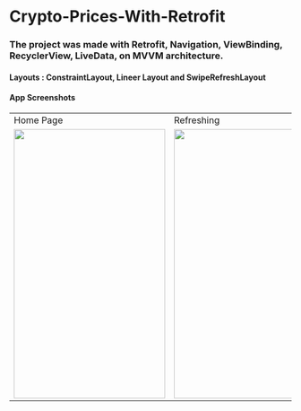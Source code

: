 # Crypto-Prices-With-Retrofit
### The project was made with Retrofit, Navigation, ViewBinding, RecyclerView, LiveData, on MVVM architecture.
#### Layouts : ConstraintLayout, Lineer Layout and SwipeRefreshLayout

#### App Screenshots

<table>
  <tr>
    <td>Home Page</td>
     <td>Refreshing</td>
     <td>Loading Data</td>
     <td>Error</td>

  </tr>
  <tr>
    <td><img src="https://user-images.githubusercontent.com/66143323/149895315-062fc815-aaaa-426f-8a4e-983d2d609d51.png" width=270 height=480></td>
    <td><img src="https://user-images.githubusercontent.com/66143323/149895330-e2e42493-3f9a-4eea-9914-f36deb885489.png" width=270 height=480></td>
    <td><img src="https://user-images.githubusercontent.com/66143323/149928437-3ebdc774-6deb-4f08-bae7-98097c8ceeb1.png" width=270 height=480></td>
    <td><img src="https://user-images.githubusercontent.com/66143323/149928443-57ab73de-d84e-466f-a861-9b3814079575.png" width=270 height=480></td>
  </tr>
 </table>
